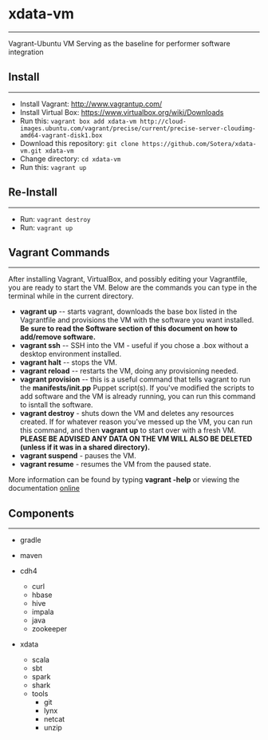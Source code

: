 # xdata-vm
**********

Vagrant-Ubuntu VM Serving as the baseline for performer software integration

## Install
-------
* Install Vagrant: http://www.vagrantup.com/
* Install Virtual Box: https://www.virtualbox.org/wiki/Downloads
* Run this: `vagrant box add xdata-vm http://cloud-images.ubuntu.com/vagrant/precise/current/precise-server-cloudimg-amd64-vagrant-disk1.box`
* Download this repository: `git clone https://github.com/Sotera/xdata-vm.git xdata-vm` 
* Change directory: `cd xdata-vm`
* Run this: `vagrant up`

## Re-Install
----------
* Run: `vagrant destroy`
* Run: `vagrant up`

## Vagrant Commands
----------------
After installing Vagrant, VirtualBox, and possibly editing your
Vagrantfile, you are ready to start the VM.  Below are the commands
you can type in the terminal while in the current directory.

  *  **vagrant up** -- starts vagrant, downloads the base box listed
       in the Vagrantfile and provisions the VM with the software you
       want installed.  **Be sure to read the Software section of this
       document on how to add/remove software.**
  *  **vagrant ssh** -- SSH into the VM - useful if you chose a .box
       without a desktop environment installed.
  *  **vagrant halt** -- stops the VM.
  *  **vagrant reload** -- restarts the VM, doing any provisioning
       needed.
  *  **vagrant provision** -- this is a useful command that tells
       vagrant to run the **manifests/init.pp** Puppet script(s).  If
       you've modified the scripts to add software and the VM is
       already running, you can run this command to isntall the software.
  *  **vagrant destroy** - shuts down the VM and deletes any resources
       created.  If for whatever reason you've messed up the VM, you
       can run this command, and then **vagrant up** to start over
       with a fresh VM.  **PLEASE BE ADVISED ANY DATA ON THE VM WILL ALSO BE DELETED
       (unless if it was in a shared directory).**
  *  **vagrant suspend** - pauses the VM.
  *  **vagrant resume** - resumes the VM from the paused state.

More information can be found by typing **vagrant -help** or viewing the documentation [online](http://docs.vagrantup.com/v2/cli/index.html)

## Components
******

- gradle
- maven

- cdh4 
  - curl
  - hbase
  - hive
  - impala
  - java
  - zookeeper

- xdata
  - scala
  - sbt
  - spark
  - shark
  - tools
    - git
    - lynx
    - netcat
    - unzip
